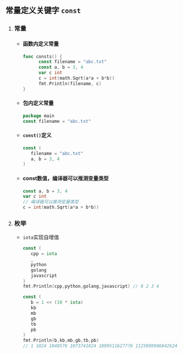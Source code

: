 ## 常量定义关键字 `const`

1. ### 常量
   + #### 函数内定义常量
      ```go
      func consts() {
            const filename = "abc.txt"
            const a, b = 3, 4
            var c int
            c = int(math.Sqrt(a*a + b*b))
            fmt.Println(filename, c)
      }
      ```

   + #### 包内定义常量
      ```go
      package main
      const filename = "abc.txt"
      ```

   + #### `const()`定义
      ```go
      const (
         filename = "abc.txt"
         a, b = 3, 4
      )
      ```

   + #### const数值，编译器可以推测变量类型
      ```go
      const a, b = 3, 4
      var c int
      // 编译器可以推测变量类型
      c = int(math.Sqrt(a*a + b*b))
      ```

2. ### 枚举
   + `iota`实现自增值
     ```go
     const (
        cpp = iota
        _
        python
        golang
        javascript
     )
     fmt.Println(cpp,python,golang,javascript) // 0 2 3 4

     const (
        b = 1 << (10 * iota)
        kb
        mb
        gb
        tb
        pb
     )
     fmt.Println(b,kb,mb,gb,tb,pb) 
     // 1 1024 1048576 1073741824 1099511627776 1125899906842624
     ```
   